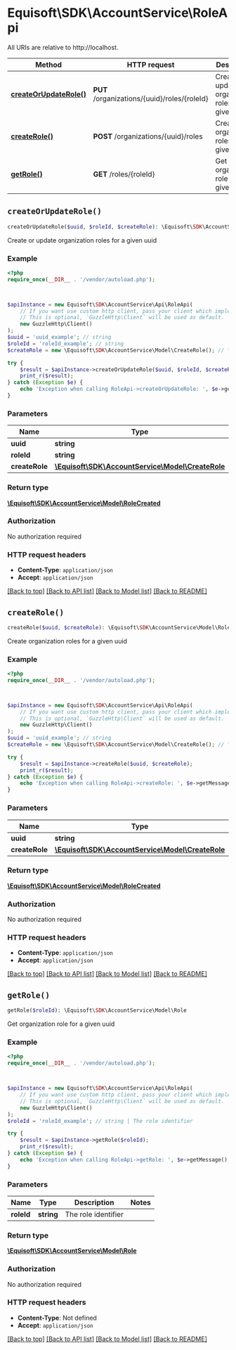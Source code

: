 # Equisoft\SDK\AccountService\RoleApi

All URIs are relative to http://localhost.

Method | HTTP request | Description
------------- | ------------- | -------------
[**createOrUpdateRole()**](RoleApi.md#createOrUpdateRole) | **PUT** /organizations/{uuid}/roles/{roleId} | Create or update organization roles for a given uuid
[**createRole()**](RoleApi.md#createRole) | **POST** /organizations/{uuid}/roles | Create organization roles for a given uuid
[**getRole()**](RoleApi.md#getRole) | **GET** /roles/{roleId} | Get organization role for a given uuid


## `createOrUpdateRole()`

```php
createOrUpdateRole($uuid, $roleId, $createRole): \Equisoft\SDK\AccountService\Model\RoleCreated
```

Create or update organization roles for a given uuid

### Example

```php
<?php
require_once(__DIR__ . '/vendor/autoload.php');



$apiInstance = new Equisoft\SDK\AccountService\Api\RoleApi(
    // If you want use custom http client, pass your client which implements `GuzzleHttp\ClientInterface`.
    // This is optional, `GuzzleHttp\Client` will be used as default.
    new GuzzleHttp\Client()
);
$uuid = 'uuid_example'; // string
$roleId = 'roleId_example'; // string
$createRole = new \Equisoft\SDK\AccountService\Model\CreateRole(); // \Equisoft\SDK\AccountService\Model\CreateRole

try {
    $result = $apiInstance->createOrUpdateRole($uuid, $roleId, $createRole);
    print_r($result);
} catch (Exception $e) {
    echo 'Exception when calling RoleApi->createOrUpdateRole: ', $e->getMessage(), PHP_EOL;
}
```

### Parameters

Name | Type | Description  | Notes
------------- | ------------- | ------------- | -------------
 **uuid** | **string**|  |
 **roleId** | **string**|  |
 **createRole** | [**\Equisoft\SDK\AccountService\Model\CreateRole**](../Model/CreateRole.md)|  |

### Return type

[**\Equisoft\SDK\AccountService\Model\RoleCreated**](../Model/RoleCreated.md)

### Authorization

No authorization required

### HTTP request headers

- **Content-Type**: `application/json`
- **Accept**: `application/json`

[[Back to top]](#) [[Back to API list]](../../README.md#endpoints)
[[Back to Model list]](../../README.md#models)
[[Back to README]](../../README.md)

## `createRole()`

```php
createRole($uuid, $createRole): \Equisoft\SDK\AccountService\Model\RoleCreated
```

Create organization roles for a given uuid

### Example

```php
<?php
require_once(__DIR__ . '/vendor/autoload.php');



$apiInstance = new Equisoft\SDK\AccountService\Api\RoleApi(
    // If you want use custom http client, pass your client which implements `GuzzleHttp\ClientInterface`.
    // This is optional, `GuzzleHttp\Client` will be used as default.
    new GuzzleHttp\Client()
);
$uuid = 'uuid_example'; // string
$createRole = new \Equisoft\SDK\AccountService\Model\CreateRole(); // \Equisoft\SDK\AccountService\Model\CreateRole

try {
    $result = $apiInstance->createRole($uuid, $createRole);
    print_r($result);
} catch (Exception $e) {
    echo 'Exception when calling RoleApi->createRole: ', $e->getMessage(), PHP_EOL;
}
```

### Parameters

Name | Type | Description  | Notes
------------- | ------------- | ------------- | -------------
 **uuid** | **string**|  |
 **createRole** | [**\Equisoft\SDK\AccountService\Model\CreateRole**](../Model/CreateRole.md)|  |

### Return type

[**\Equisoft\SDK\AccountService\Model\RoleCreated**](../Model/RoleCreated.md)

### Authorization

No authorization required

### HTTP request headers

- **Content-Type**: `application/json`
- **Accept**: `application/json`

[[Back to top]](#) [[Back to API list]](../../README.md#endpoints)
[[Back to Model list]](../../README.md#models)
[[Back to README]](../../README.md)

## `getRole()`

```php
getRole($roleId): \Equisoft\SDK\AccountService\Model\Role
```

Get organization role for a given uuid

### Example

```php
<?php
require_once(__DIR__ . '/vendor/autoload.php');



$apiInstance = new Equisoft\SDK\AccountService\Api\RoleApi(
    // If you want use custom http client, pass your client which implements `GuzzleHttp\ClientInterface`.
    // This is optional, `GuzzleHttp\Client` will be used as default.
    new GuzzleHttp\Client()
);
$roleId = 'roleId_example'; // string | The role identifier

try {
    $result = $apiInstance->getRole($roleId);
    print_r($result);
} catch (Exception $e) {
    echo 'Exception when calling RoleApi->getRole: ', $e->getMessage(), PHP_EOL;
}
```

### Parameters

Name | Type | Description  | Notes
------------- | ------------- | ------------- | -------------
 **roleId** | **string**| The role identifier |

### Return type

[**\Equisoft\SDK\AccountService\Model\Role**](../Model/Role.md)

### Authorization

No authorization required

### HTTP request headers

- **Content-Type**: Not defined
- **Accept**: `application/json`

[[Back to top]](#) [[Back to API list]](../../README.md#endpoints)
[[Back to Model list]](../../README.md#models)
[[Back to README]](../../README.md)
